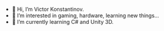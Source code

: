 - 👋 Hi, I’m Victor Konstantinov.
- 👀 I’m interested in gaming, hardware, learning new things...
- 🌱 I’m currently learning C# and Unity 3D.

<!---
vick-k/vick-k is a ✨ special ✨ repository because its `README.md` (this file) appears on your GitHub profile.
You can click the Preview link to take a look at your changes.
--->
